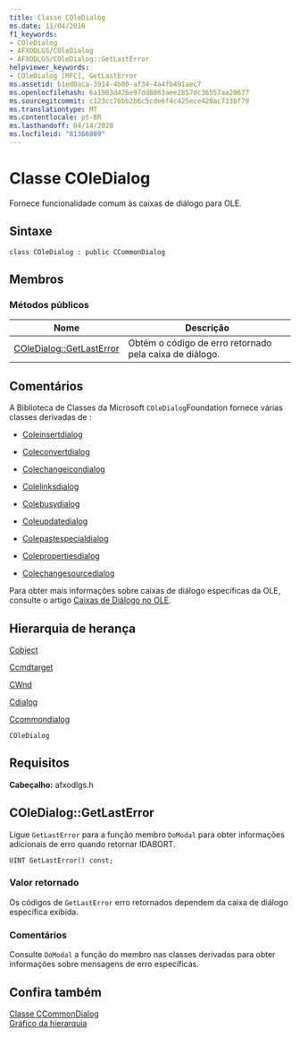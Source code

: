 ```yaml
---
title: Classe COleDialog
ms.date: 11/04/2016
f1_keywords:
- COleDialog
- AFXODLGS/COleDialog
- AFXODLGS/COleDialog::GetLastError
helpviewer_keywords:
- COleDialog [MFC], GetLastError
ms.assetid: b1ed0aca-3914-4b00-af34-4a4fb491aec7
ms.openlocfilehash: 6a1983d426e97dd8063aee2857dc36557aa20677
ms.sourcegitcommit: c123cc76bb2b6c5cde6f4c425ece420ac733bf70
ms.translationtype: MT
ms.contentlocale: pt-BR
ms.lasthandoff: 04/14/2020
ms.locfileid: "81366089"
---
```

# <a name="coledialog-class"></a>Classe COleDialog

Fornece funcionalidade comum às caixas de diálogo para OLE.

## <a name="syntax"></a>Sintaxe

```
class COleDialog : public CCommonDialog
```

## <a name="members"></a>Membros

### <a name="public-methods"></a>Métodos públicos

|Nome|Descrição|
|----------|-----------------|
|[COleDialog::GetLastError](#getlasterror)|Obtém o código de erro retornado pela caixa de diálogo.|

## <a name="remarks"></a>Comentários

A Biblioteca de Classes da Microsoft `COleDialog`Foundation fornece várias classes derivadas de :

- [Coleinsertdialog](../../mfc/reference/coleinsertdialog-class.md)

- [Coleconvertdialog](../../mfc/reference/coleconvertdialog-class.md)

- [Colechangeicondialog](../../mfc/reference/colechangeicondialog-class.md)

- [Colelinksdialog](../../mfc/reference/colelinksdialog-class.md)

- [Colebusydialog](../../mfc/reference/colebusydialog-class.md)

- [Coleupdatedialog](../../mfc/reference/coleupdatedialog-class.md)

- [Colepastespecialdialog](../../mfc/reference/colepastespecialdialog-class.md)

- [Colepropertiesdialog](../../mfc/reference/colepropertiesdialog-class.md)

- [Colechangesourcedialog](../../mfc/reference/colechangesourcedialog-class.md)

Para obter mais informações sobre caixas de diálogo específicas da OLE, consulte o artigo [Caixas de Diálogo no OLE](../../mfc/dialog-boxes-in-ole.md).

## <a name="inheritance-hierarchy"></a>Hierarquia de herança

[Cobject](../../mfc/reference/cobject-class.md)

[Ccmdtarget](../../mfc/reference/ccmdtarget-class.md)

[CWnd](../../mfc/reference/cwnd-class.md)

[Cdialog](../../mfc/reference/cdialog-class.md)

[Ccommondialog](../../mfc/reference/ccommondialog-class.md)

`COleDialog`

## <a name="requirements"></a>Requisitos

**Cabeçalho:** afxodlgs.h

## <a name="coledialoggetlasterror"></a><a name="getlasterror"></a>COleDialog::GetLastError

Ligue `GetLastError` para a função membro `DoModal` para obter informações adicionais de erro quando retornar IDABORT.

```
UINT GetLastError() const;
```

### <a name="return-value"></a>Valor retornado

Os códigos de `GetLastError` erro retornados dependem da caixa de diálogo específica exibida.

### <a name="remarks"></a>Comentários

Consulte `DoModal` a função do membro nas classes derivadas para obter informações sobre mensagens de erro específicas.

## <a name="see-also"></a>Confira também

[Classe CCommonDialog](../../mfc/reference/ccommondialog-class.md)<br/>
[Gráfico da hierarquia](../../mfc/hierarchy-chart.md)
